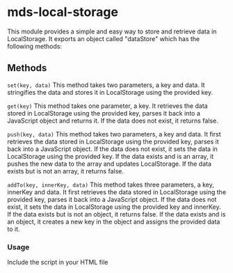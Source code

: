 # mds-local-storage

This module provides a simple and easy way to store and retrieve data in LocalStorage. It exports an object called "dataStore" which has the following methods:

## Methods
`set(key, data)`
This method takes two parameters, a key and data. It stringifies the data and stores it in LocalStorage using the provided key.

`get(key)`
This method takes one parameter, a key. It retrieves the data stored in LocalStorage using the provided key, parses it back into a JavaScript object and returns it. If the data does not exist, it returns false.

`push(key, data)`
This method takes two parameters, a key and data. It first retrieves the data stored in LocalStorage using the provided key, parses it back into a JavaScript object. If the data does not exist, it sets the data in LocalStorage using the provided key. If the data exists and is an array, it pushes the new data to the array and updates LocalStorage. If the data exists but is not an array, it returns false.

`addTo(key, innerKey, data)`
This method takes three parameters, a key, innerKey and data. It first retrieves the data stored in LocalStorage using the provided key, parses it back into a JavaScript object. If the data does not exist, it sets the data in LocalStorage using the provided key and innerKey. If the data exists but is not an object, it returns false. If the data exists and is an object, it creates a new key in the object and assigns the provided data to it.

### Usage
Include the script in your HTML file
